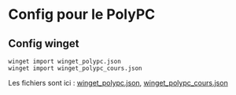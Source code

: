 # Config pour le PolyPC

## Config winget

```console
winget import winget_polypc.json
winget import winget_polypc_cours.json
```

Les fichiers sont ici : [winget_polypc.json](winget_polypc.json), [winget_polypc_cours.json](winget_polypc_cours.json)

